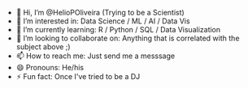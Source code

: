 - 👋 Hi, I’m @HelioPOliveira (Trying to be a Scientist)
- 👀 I’m interested in: Data Science / ML / AI / Data Vis 
- 🌱 I’m currently learning: R / Python / SQL / Data Visualization  
- 💞️ I’m looking to collaborate on: Anything that is correlated with the subject above ;)
- 📫 How to reach me: Just send me a messsage 
- 😄 Pronouns: He/his
- ⚡ Fun fact: Once I've tried to be a DJ 

<!---
HelioPOliveira/HelioPOliveira is a ✨ special ✨ repository because its `README.md` (this file) appears on your GitHub profile.
You can click the Preview link to take a look at your changes.
--->
